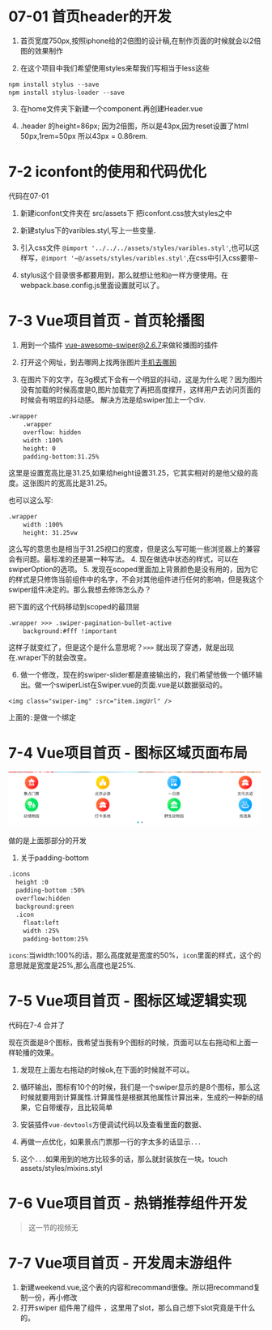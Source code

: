 # 07-01 首页header的开发

1. 首页宽度750px,按照iphone给的2倍图的设计稿,在制作页面的时候就会以2倍图的效果制作

2. 在这个项目中我们希望使用styles来帮我们写相当于less这些

```
npm install stylus --save
npm install stylus-loader --save
```
3. 在home文件夹下新建一个component.再创建Header.vue

4. .header 的height=86px; 因为2倍图，所以是43px,因为reset设置了html 50px,1rem=50px 所以43px = 0.86rem.

# 7-2 iconfont的使用和代码优化

代码在07-01 



1. 新建iconfont文件夹在 src/assets下 把iconfont.css放大styles之中

2. 新建stylus下的varibles.styl,写上一些变量.

3. 引入css文件 `@import '../../../assets/styles/varibles.styl'`,也可以这样写，`@import '~@/assets/styles/varibles.styl'`,在css中引入css要带`~`

4. stylus这个目录很多都要用到，那么就想让他和`@`一样方便使用。在webpack.base.config.js里面设置就可以了。

# 7-3 Vue项目首页 - 首页轮播图

1. 用到一个插件 [vue-awesome-swiper@2.6.7](https://github.com/surmon-china/vue-awesome-swiper/tree/v2.6.7)来做轮播图的插件

2. 打开这个网址，到去哪网上找两张图片[手机去哪网](http://piao.qunar.com/touch/)

3. 在图片下的文字，在3g模式下会有一个明显的抖动，这是为什么呢？因为图片没有加载的时候高度是0,图片加载完了再把高度撑开，这样用户去访问页面的时候会有明显的抖动感。
解决方法是给swiper加上一个div.

```
.wrapper
    .wrapper
    overflow: hidden
    width :100%
    height: 0
    padding-bottom:31.25%
```

这里是设置宽高比是31.25,如果给height设置31.25，它其实相对的是他父级的高度。这张图片的宽高比是31.25。

也可以这么写:

```
.wrapper
    width :100%
    height: 31.25vw
```

这么写的意思也是相当于31.25视口的宽度，但是这么写可能一些浏览器上的兼容会有问题。最标准的还是第一种写法。
4. 现在做选中状态的样式，可以在swiperOption的选项。
5. 发现在scoped里面加上背景颜色是没有用的，因为它的样式是只修饰当前组件中的名字，不会对其他组件进行任何的影响，但是我这个swiper组件决定的。那么我想去修饰怎么办？

把下面的这个代码移动到scoped的最顶层

```
.wrapper >>> .swiper-pagination-bullet-active
    background:#fff !important 
```

这样子就变红了，但是这个是什么意思呢？`>>>` 就出现了穿透，就是出现在.wraper下的就会改变。

6. 做一个修改，现在的swiper-slider都是直接输出的，我们希望他做一个循环输出。做一个swiperList在Swiper.vue的页面.vue是以数据驱动的。

```
<img class="swiper-img" :src="item.imgUrl" />
```
上面的`:`是做一个绑定

# 7-4 Vue项目首页 - 图标区域页面布局

![](./img/icon.png)

做的是上面那部分的开发

1. 关于padding-bottom

```
.icons
  height :0
  padding-bottom :50%
  overflow:hidden
  background:green
  .icon
    float:left
    width :25%
    padding-bottom:25%
```

`icons`:当width:100%的话，那么高度就是宽度的50%，`icon`里面的样式，这个的意思就是宽度是25%,那么高度也是25%.

# 7-5 Vue项目首页 - 图标区域逻辑实现

代码在7-4 合并了

现在页面是8个图标，我希望当我有9个图标的时候，页面可以左右拖动和上面一样轮播的效果。

1. 发现在上面左右拖动的时候ok,在下面的时候就不可以。
2. 循环输出，图标有10个的时候，我们是一个swiper显示的是8个图标，那么这时候就要用到计算属性.计算属性是根据其他属性计算出来，生成的一种新的结果，它自带缓存，且比较简单

3. 安装插件`vue-devtools`方便调试代码以及查看里面的数据、
4. 再做一点优化，如果景点门票那一行的字太多的话显示`...`
5. 这个`...`如果用到的地方比较多的话，那么就封装放在一块。touch assets/styles/mixins.styl

# 7-6 Vue项目首页 - 热销推荐组件开发

>这一节的视频无

# 7-7 Vue项目首页 - 开发周末游组件

1. 新建weekend.vue,这个表的内容和recommand很像。所以把recommand复制一份，再小修改
2. 打开swiper 组件用了组件 ，这里用了slot，那么自己想下slot究竟是干什么的。


